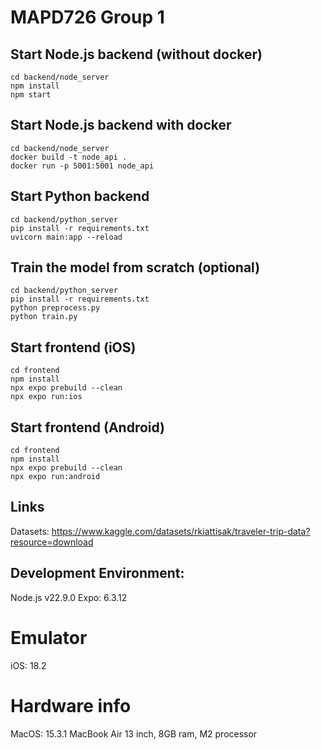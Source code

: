 # MAPD726 Group 1

## Start Node.js backend (without docker)
```
cd backend/node_server
npm install
npm start
```

## Start Node.js backend with docker
```
cd backend/node_server
docker build -t node_api .
docker run -p 5001:5001 node_api
```

## Start Python backend
```
cd backend/python_server
pip install -r requirements.txt
uvicorn main:app --reload
```

## Train the model from scratch (optional)
```
cd backend/python_server
pip install -r requirements.txt
python preprocess.py
python train.py
```

## Start frontend (iOS)
```
cd frontend
npm install
npx expo prebuild --clean
npx expo run:ios
```


## Start frontend (Android)
```
cd frontend
npm install
npx expo prebuild --clean
npx expo run:android
```

## Links
Datasets: https://www.kaggle.com/datasets/rkiattisak/traveler-trip-data?resource=download

## Development Environment:
Node.js v22.9.0
Expo: 6.3.12

# Emulator
iOS: 18.2

# Hardware info
MacOS: 15.3.1
MacBook Air 13 inch, 8GB ram, M2 processor

